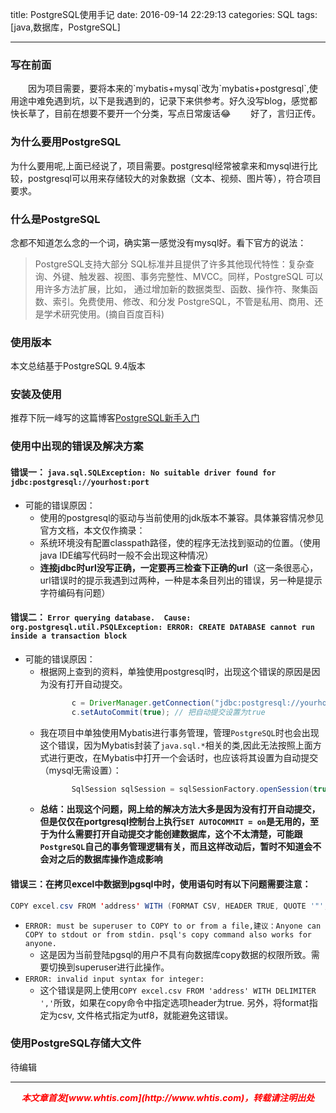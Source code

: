 title: PostgreSQL使用手记
date: 2016-09-14 22:29:13
categories: SQL
tags: [java,数据库，PostgreSQL]

---

### 写在前面
<blockcode>
&emsp;&emsp;因为项目需要，要将本来的`mybatis+mysql`改为`mybatis+postgresql`,使用途中难免遇到坑，以下是我遇到的，记录下来供参考。好久没写blog，感觉都快长草了，目前在想要不要开一个分类，写点日常废话😂
</blockcode>
&emsp;&emsp;好了，言归正传。

### 为什么要用PostgreSQL
为什么要用呢,上面已经说了，项目需要。postgresql经常被拿来和mysql进行比较，postgresql可以用来存储较大的对象数据（文本、视频、图片等），符合项目要求。

### 什么是PostgreSQL
念都不知道怎么念的一个词，确实第一感觉没有mysql好。看下官方的说法：
>PostgreSQL支持大部分 SQL标准并且提供了许多其他现代特性：复杂查询、外键、触发器、视图、事务完整性、MVCC。同样，PostgreSQL 可以用许多方法扩展，比如， 通过增加新的数据类型、函数、操作符、聚集函数、索引。免费使用、修改、和分发 PostgreSQL，不管是私用、商用、还是学术研究使用。(摘自百度百科)

### 使用版本
本文总结基于PostgreSQL 9.4版本

### 安装及使用
推荐下阮一峰写的这篇博客[PostgreSQL新手入门](http://www.ruanyifeng.com/blog/2013/12/getting_started_with_postgresql.html)

### 使用中出现的错误及解决方案
#### 错误一： `java.sql.SQLException: No suitable driver found for jdbc:postgresql://yourhost:port`
- 可能的错误原因：
  + 使用的postgresql的驱动与当前使用的jdk版本不兼容。具体兼容情况参见官方文档，本文仅作摘录：
  + 系统环境没有配置classpath路径，使的程序无法找到驱动的位置。（使用java IDE编写代码时一般不会出现这种情况）
  + **连接jdbc时url没写正确，一定要再三检查下正确的url**（这一条很恶心，url错误时的提示我遇到过两种，一种是本条目列出的错误，另一种是提示字符编码有问题）

#### 错误二： `Error querying database.  Cause: org.postgresql.util.PSQLException: ERROR: CREATE DATABASE cannot run inside a transaction block`
- 可能的错误原因：
  + 根据网上查到的资料，单独使用postgresql时，出现这个错误的原因是因为没有打开自动提交。
     ```java
     		c = DriverManager.getConnection("jdbc:postgresql://yourhost", "username", "password");
            c.setAutoCommit(true); // 把自动提交设置为true
     ```
  + 我在项目中单独使用Mybatis进行事务管理，管理`PostgreSQL`时也会出现这个错误，因为Mybatis封装了`java.sql.*`相关的类,因此无法按照上面方式进行更改，在Mybatis中打开一个会话时，也应该将其设置为自动提交（mysql无需设置）：
     ```java
     		SqlSession sqlSession = sqlSessionFactory.openSession(true);
     ```
  + **总结：出现这个问题，网上给的解决方法大多是因为没有打开自动提交，但是仅仅在portgresql控制台上执行`SET AUTOCOMMIT = on`是无用的，至于为什么需要打开自动提交才能创建数据库，这个不太清楚，可能跟`PostgreSQL`自己的事务管理逻辑有关，而且这样改动后，暂时不知道会不会对之后的数据库操作造成影响**

#### 错误三：在拷贝excel中数据到pgsql中时，使用语句时有以下问题需要注意：

```java
COPY excel.csv FROM 'address' WITH (FORMAT CSV, HEADER TRUE, QUOTE '"', DELIMITER ',', ENCODING 'UTF8' );
```

- `ERROR: must be superuser to COPY to or from a file,建议：Anyone can COPY to stdout or from stdin. psql's copy command also works for anyone.`
  + 这是因为当前登陆pgsql的用户不具有向数据库copy数据的权限所致。需要切换到superuser进行此操作。
- `ERROR: invalid input syntax for integer: `
  + 这个错误是网上使用`COPY excel.csv FROM 'address' WITH DELIMITER ','`所致，如果在copy命令中指定选项header为true. 另外，将format指定为csv, 文件格式指定为utf8，就能避免这错误。

### 使用PostgreSQL存储大文件
待编辑




---
<div align="center" style="color:red;width=80px;height:90px;" onmouseout="this.style.border='1px solid blue'" onmouseover="this.style.border='none'">
<p style="font-weight:bold;font-style:italic;">本文章首发[www.whtis.com](http://www.whtis.com)，转载请注明出处</p>
</div>
